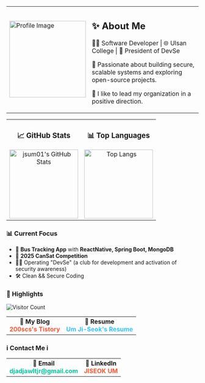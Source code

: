 <div align="left">

<table>
  <tr>
    <td>
      <img src="https://github.com/user-attachments/assets/a8f3bad7-7820-4814-bf00-30d81ddd7e14" alt="Profile Image" width="200"/>
    </td>
    <td>
      <h2>✨ About Me</h2>  
      <p>👨‍💻 Software Developer | 🌐 Ulsan College | 🚀 President of DevSe</p>
      <p>💙 Passionate about building secure, scalable systems and exploring open-source projects.</p>
      <p>💜 I like to lead my organization in a positive direction.</p>
    </td>
  </tr>
</table>

<table>
  <tr>
    <td align="center" width="50%">
      <h3>📈 GitHub Stats</h3>
      <img src="https://github-readme-stats.vercel.app/api?username=jsum01&show_icons=true&theme=radical&hide=issues" alt="jsum01's GitHub Stats" height="180px"/>
    </td>
    <td align="center" width="50%">
      <h3>📊 Top Languages</h3>
      <img src="https://github-readme-stats.vercel.app/api/top-langs/?username=jsum01&layout=compact&theme=radical" alt="Top Langs" height="180px"/>
    </td>
  </tr>
</table>

<h3>📊 Current Focus</h3>
<ul>
  <li>🚌 <strong>Bus Tracking App</strong> with <strong>ReactNative, Spring Boot, MongoDB</strong></li>
  <li>🚀 <strong>2025 CanSat Competition</strong></li>
  <li>👨‍💼 Operating "DevSe" (a club for development and activation of security awareness)</li>
  <li>🛠️ Clean && Secure Coding</li>
</ul>

<h3>🌟 Highlights</h3>
<p align="left">
  <img src="https://hits.seeyoufarm.com/api/count/incr/badge.svg?url=https%3A%2F%2Fgithub.com%2Fjsum01&count_bg=%2379C83D&title_bg=%23555555&icon=github.svg&icon_color=%23E7E7E7&title=Visitors&edge_flat=false" alt="Visitor Count"/>
</p>
<table>
  <tr>
    <td align="center">
      🔗 <strong>My Blog</strong><br>
      <a href="https://jsum01.tistory.com" style="color: #FF5733; font-weight: bold; text-decoration: none;">200scs's Tistory</a>
    </td>
    <td align="center">
      📜 <strong>Resume</strong><br>
      <a href="https://jsum01.notion.site/UmJiseok-2e3ef5bd955e4649b6421d93cc2f6b73" style="color: #33C4FF; font-weight: bold; text-decoration: none;">Um Ji-Seok's Resume</a>
    </td>
  </tr>
</table>

<h3>ℹ Contact Me ℹ</h3>
<table>
  <tr>
    <td align="center">
      📧 <strong>Email</strong><br>
      <a href="mailto:djadjawltjr@gmail.com" style="color: #00CC99; font-weight: bold; text-decoration: none;">djadjawltjr@gmail.com</a>
    </td>
    <td align="center">
      💼 <strong>LinkedIn</strong><br>
      <a href="https://www.linkedin.com/in/jiseok-um-3b7a622a7/" style="color: #FF5733; font-weight: bold; text-decoration: none;">JISEOK UM</a>
    </td>
  </tr>
</table>

</div>
